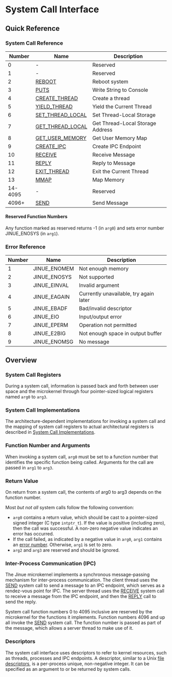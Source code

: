 # System Call Interface

## Quick Reference

### System Call Reference

| Number  | Name                                    | Description                               |
|---------|-----------------------------------------|-------------------------------------------|
| 0       | -                                       | Reserved                                  |
| 1       | -                                       | Reserved                                  |
| 2       | [REBOOT](reboot.md)                     | Reboot system                             |
| 3       | [PUTS](puts.md)                         | Write String to Console                   |
| 4       | [CREATE_THREAD](create-thread.md)       | Create a thread                           |
| 5       | [YIELD_THREAD](yield-thread.md)         | Yield the Current Thread                  |
| 6       | [SET_THREAD_LOCAL](set-thread-local.md) | Set Thread-Local Storage                  |
| 7       | [GET_THREAD_LOCAL](get-thread-local.md) | Get Thread-Local Storage Address          |
| 8       | [GET_USER_MEMORY](get-user-memory.md)   | Get User Memory Map                       |
| 9       | [CREATE_IPC](create-ipc.md)             | Create IPC Endpoint                       |
| 10      | [RECEIVE](receive.md)                   | Receive Message                           |
| 11      | [REPLY](reply.md)                       | Reply to Message                          |
| 12      | [EXIT_THREAD](exit-thread.md)           | Exit the Current Thread                   |
| 13      | [MMAP](mmap.md)                         | Map Memory                                |
| 14-4095 | -                                       | Reserved                                  |
| 4096+   | [SEND](send.md)                         | Send Message                              |

#### Reserved Function Numbers

Any function marked as reserved returns -1 (in `arg0`) and sets error number
JINUE_ENOSYS (in `arg1`).

### Error Reference

| Number | Name         | Description                            |
|--------|--------------|----------------------------------------|
| 1      | JINUE_ENOMEM | Not enough memory                      |
| 2      | JINUE_ENOSYS | Not supported                          |
| 3      | JINUE_EINVAL | Invalid argument                       |
| 4      | JINUE_EAGAIN | Currently unavailable, try again later |
| 5      | JINUE_EBADF  | Bad/invalid descriptor                 |
| 6      | JINUE_EIO    | Input/output error                     |
| 7      | JINUE_EPERM  | Operation not permitted                |
| 8      | JINUE_E2BIG  | Not enough space in output buffer      |
| 9      | JINUE_ENOMSG | No message                             |

## Overview

### System Call Registers

During a system call, information is passed back and forth between user space
and the microkernel through four pointer-sized logical registers named `arg0` to
`arg3`.

### System Call Implementations

The architecture-dependent implementations for invoking a system call and the
mapping of system call registers to actual architectural registers is described
in [System Call Implementations](implementations.md).

### Function Number and Arguments

When invoking a system call, `arg0` must be set to a function number that
identifies the specific function being called. Arguments for the call are passed
in `arg1` to `arg3`.

### Return Value

On return from a system call, the contents of arg0 to arg3 depends on the
function number.

Most *but not all* system calls follow the following convention:

* `arg0` contains a return value, which should be cast to a pointer-sized signed
integer (C type `intptr_t`). If the value is positive (including zero), then the
call was successful. A non-zero negative value indicates an error has occurred.
* If the call failed, as indicated by a negative value in `arg0`, `arg1`
contains an [error number](#error-reference). Otherwise, `arg1` is set to zero.
* `arg2` and `arg3` are reserved and should be ignored.

### Inter-Process Communication (IPC)

The Jinue microkernel implements a synchronous message-passing mechanism for
inter-process communication. The client thread uses the [SEND](send.md) system
call to send a message to an IPC endpoint, which serves as a rendez-vous point
for IPC. The server thread uses the [RECEIVE](receive.md) system call to receive
a message from the IPC  endpoint, and then the [REPLY](reply.md) call to send
the reply.

System call function numbers 0 to 4095 inclusive are reserved by the microkernel
for the functions it implements. Function numbers 4096 and up all invoke the
[SEND](send.md) system call. The function number is passed as part of the
message, which allows a server thread to make use of it.

### Descriptors

The system call interface uses descriptors to refer to kernel resources, such as
threads, processes and IPC endpoints. A descriptor, similar to a Unix
[file descriptors](https://pubs.opengroup.org/onlinepubs/9699919799/basedefs/V1_chap03.html#tag_03_166),
is a per-process unique, non-negative integer. It can be specified as an
argument to or be returned by system calls.
